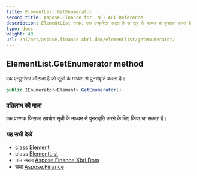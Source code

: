 ```yaml
---
title: ElementList.GetEnumerator
second_title: Aspose.Finance for .NET API Reference
description: ElementList तरक. एक एन्यूमरेटर लटत है ज सूच के मध्यम से पुनरवृत करत है
type: docs
weight: 40
url: /hi/net/aspose.finance.xbrl.dom/elementlist/getenumerator/
---
```

## ElementList.GetEnumerator method

एक एन्यूमरेटर लौटाता है जो सूची के माध्यम से पुनरावृति करता है।

```csharp
public IEnumerator<Element> GetEnumerator()
```

### प्रतिलाभ की मात्रा

एक प्रगणक जिसका उपयोग सूची के माध्यम से पुनरावृति करने के लिए किया जा सकता है।

### यह सभी देखें

* class [Element](../../element/)
* class [ElementList](../)
* नाम स्थान [Aspose.Finance.Xbrl.Dom](../../elementlist/)
* सभा [Aspose.Finance](../../../)


